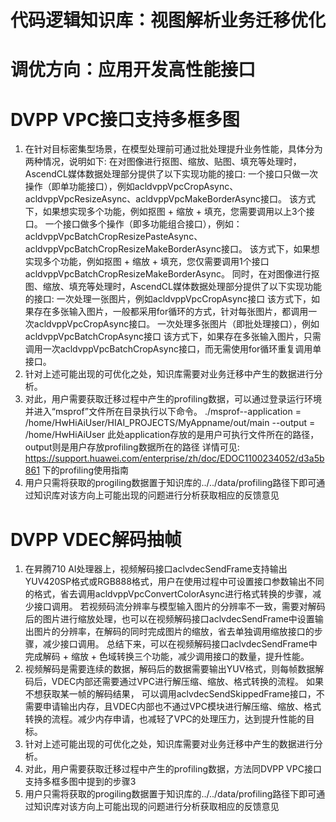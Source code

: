 # 代码逻辑知识库：视图解析业务迁移优化

# 调优方向：应用开发高性能接口

# DVPP VPC接口支持多框多图
1. 在针对目标密集型场景，在模型处理前可通过批处理提升业务性能，具体分为两种情况，说明如下:
在对图像进行抠图、缩放、贴图、填充等处理时，AscendCL媒体数据处理部分提供了以下实现功能的接口:
一个接口只做一次操作（即单功能接口），例如acldvppVpcCropAsync、acldvppVpcResizeAsync、acldvppVpcMakeBorderAsync接口。
该方式下，如果想实现多个功能，例如抠图 + 缩放 + 填充，您需要调用以上3个接口。
一个接口做多个操作（即多功能组合接口），例如：acldvppVpcBatchCropResizePasteAsync、acldvppVpcBatchCropResizeMakeBorderAsync接口。
该方式下，如果想实现多个功能，例如抠图 + 缩放 + 填充，您仅需要调用1个接口acldvppVpcBatchCropResizeMakeBorderAsync。
同时，在对图像进行抠图、缩放、填充等处理时，AscendCL媒体数据处理部分提供了以下实现功能的接口:
一次处理一张图片，例如acldvppVpcCropAsync接口
该方式下，如果存在多张输入图片，一般都采用for循环的方式，针对每张图片，都调用一次acldvppVpcCropAsync接口。
一次处理多张图片（即批处理接口），例如acldvppVpcBatchCropAsync接口
该方式下，如果存在多张输入图片，只需调用一次acldvppVpcBatchCropAsync接口，而无需使用for循环重复调用单接口。
2. 针对上述可能出现的可优化之处，知识库需要对业务迁移中产生的数据进行分析。
3. 对此，用户需要获取迁移过程中产生的profiling数据，可以通过登录运行环境并进入“msprof”文件所在目录执行以下命令。
./msprof--application = /home/HwHiAiUser/HIAI_PROJECTS/MyAppname/out/main --output = /home/HwHiAiUser
此处application存放的是用户可执行文件所在的路径，output则是用户存放profiling数据所在的路径
详情可见: https://support.huawei.com/enterprise/zh/doc/EDOC1100234052/d3a5b861 下的profiling使用指南
4. 用户只需将获取的progiling数据置于知识库的../../data/profiling路径下即可通过知识库对该方向上可能出现的问题进行分析获取相应的反馈意见

# DVPP VDEC解码抽帧
1. 在昇腾710 AI处理器上，视频解码接口aclvdecSendFrame支持输出YUV420SP格式或RGB888格式，用户在使用过程中可设置接口参数输出不同的格式，省去调用acldvppVpcConvertColorAsync进行格式转换的步骤，减少接口调用。
若视频码流分辨率与模型输入图片的分辨率不一致，需要对解码后的图片进行缩放处理，也可以在视频解码接口aclvdecSendFrame中设置输出图片的分辨率，在解码的同时完成图片的缩放，省去单独调用缩放接口的步骤，减少接口调用。
总结下来，可以在视频解码接口aclvdecSendFrame中完成解码 + 缩放 + 色域转换三个功能，减少调用接口的数量，提升性能。
2. 视频解码是需要连续的数据，解码后的数据需要输出YUV格式，则每帧数据解码后，VDEC内部还需要通过VPC进行解压缩、缩放、格式转换的流程。
如果不想获取某一帧的解码结果， 可以调用aclvdecSendSkippedFrame接口，不需要申请输出内存，且VDEC内部也不通过VPC模块进行解压缩、缩放、格式转换的流程。减少内存申请，也减轻了VPC的处理压力，达到提升性能的目标。
3. 针对上述可能出现的可优化之处，知识库需要对业务迁移中产生的数据进行分析。
4. 对此，用户需要获取迁移过程中产生的profiling数据，方法同DVPP VPC接口支持多框多图中提到的步骤3
5. 用户只需将获取的progiling数据置于知识库的../../data/profiling路径下即可通过知识库对该方向上可能出现的问题进行分析获取相应的反馈意见

